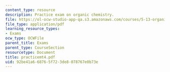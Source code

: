 ```yaml
---
content_type: resource
description: Practice exam on organic chemistry.
file: https://ol-ocw-studio-app-qa.s3.amazonaws.com/courses/5-13-organic-chemistry-ii-fall-2003/92be41a668765f723de8078767e0b73e_practicemt4.pdf
file_type: application/pdf
learning_resource_types:
- Exams
ocw_type: OCWFile
parent_title: Exams
parent_type: CourseSection
resourcetype: Document
title: practicemt4.pdf
uid: 92be41a6-6876-5f72-3de8-078767e0b73e
---
```

